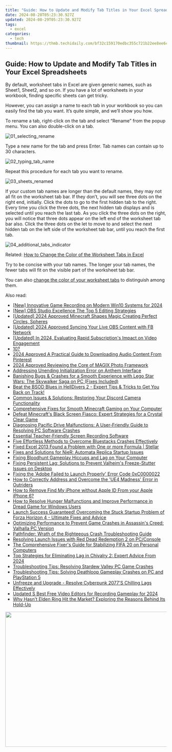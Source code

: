 ```yaml
---
title: "Guide: How to Update and Modify Tab Titles in Your Excel Spreadsheets"
date: 2024-08-28T05:23:30.927Z
updated: 2024-08-29T05:23:30.927Z
tags:
  - excel
categories:
  - tech
thumbnail: https://thmb.techidaily.com/bf32c159170edbc355c721b22ee8ee6c67dda36feed408fdb0ec7f3ca8b4ddc2.jpg
---
```


## Guide: How to Update and Modify Tab Titles in Your Excel Spreadsheets

By default, worksheet tabs in Excel are given generic names, such as Sheet1, Sheet2, and so on. If you have a lot of worksheets in your workbook, finding specific sheets can get tricky.

 However, you can assign a name to each tab in your workbook so you can easily find the tab you want. It’s quite simple, and we’ll show you how.

 To rename a tab, right-click on the tab and select “Rename” from the popup menu. You can also double-click on a tab.

![01_selecting_rename](https://static1.howtogeekimages.com/wordpress/wp-content/uploads/2016/10/01_selecting_rename.png) 

 Type a new name for the tab and press Enter. Tab names can contain up to 30 characters.

![02_typing_tab_name](https://static1.howtogeekimages.com/wordpress/wp-content/uploads/2016/10/02_typing_tab_name.png) 

 Repeat this procedure for each tab you want to rename.

![03_sheets_renamed](https://static1.howtogeekimages.com/wordpress/wp-content/uploads/2016/10/03_sheets_renamed.png) 

 If your custom tab names are longer than the default names, they may not all fit on the worksheet tab bar. If they don’t, you will see three dots on the right end, initially. Click the dots to go to the first hidden tab to the right. Every time you click the three dots, the next hidden tab displays and is selected until you reach the last tab. As you click the three dots on the right, you will notice that three dots appear on the left end of the worksheet tab bar also. Click the three dots on the let to move to and select the next hidden tab on the left side of the worksheet tab bar, until you reach the first tab.

![04_additional_tabs_indicator](https://static1.howtogeekimages.com/wordpress/wp-content/uploads/2016/10/04_additional_tabs_indicator.png) 

Related: [How to Change the Color of the Worksheet Tabs in Excel](https://eaxpv-info.techidaily.com/updated-harness-your-view-count-cross-platform-studio-methods-for-2024/) 

 Try to be concise with your tab names. The longer your tab names, the fewer tabs will fit on the visible part of the worksheet tab bar.

 You can also [change the color of your worksheet tabs](https://eaxpv-info.techidaily.com/updated-harness-your-view-count-cross-platform-studio-methods-for-2024/) to distinguish among them.

<ins class="adsbygoogle"
     style="display:block"
     data-ad-format="autorelaxed"
     data-ad-client="ca-pub-7571918770474297"
     data-ad-slot="1223367746"></ins>



<ins class="adsbygoogle"
     style="display:block"
     data-ad-client="ca-pub-7571918770474297"
     data-ad-slot="8358498916"
     data-ad-format="auto"
     data-full-width-responsive="true"></ins>

<span class="atpl-alsoreadstyle">Also read:</span>
<div><ul>
<li><a href="https://digital-screen-recording.techidaily.com/new-innovative-game-recording-on-modern-win10-systems-for-2024/"><u>[New] Innovative Game Recording on Modern Win10 Systems for 2024</u></a></li>
<li><a href="https://screen-sharing-recording.techidaily.com/new-obs-studio-excellence-the-top-5-editing-strategies/"><u>[New] OBS Studio Excellence  The Top 5 Editing Strategies</u></a></li>
<li><a href="https://remote-screen-capture.techidaily.com/updated-2024-approved-minecraft-shapes-magic-creating-perfect-circles-spheres/"><u>[Updated] 2024 Approved  Minecraft Shapes Magic  Creating Perfect Circles, Spheres</u></a></li>
<li><a href="https://screen-recording.techidaily.com/updated-2024-approved-syncing-your-live-obs-content-with-fb-network/"><u>[Updated] 2024 Approved  Syncing Your Live OBS Content with FB Network</u></a></li>
<li><a href="https://facebook-video-footage.techidaily.com/updated-in-2024-evaluating-rapid-subscriptions-impact-on-video-engagement/"><u>[Updated] In 2024, Evaluating Rapid Subscription's Impact on Video Engagement</u></a></li>
<li><a href="https://win-able.techidaily.com/10/"><u>10?</u></a></li>
<li><a href="https://extra-information.techidaily.com/2024-approved-a-practical-guide-to-downloading-audio-content-from-pinterest/"><u>2024 Approved  A Practical Guide to Downloading Audio Content From Pinterest</u></a></li>
<li><a href="https://extra-approaches.techidaily.com/2024-approved-reviewing-the-core-of-magix-photo-framework/"><u>2024 Approved  Reviewing the Core of MAGIX Photo Framework</u></a></li>
<li><a href="https://win-able.techidaily.com/addressing-unending-initialization-error-on-anthem-interface/"><u>Addressing Unending Initialization Error on Anthem Interface</u></a></li>
<li><a href="https://win-able.techidaily.com/banishing-bugs-and-crashes-for-a-smooth-experience-with-lego-star-wars-the-skywalker-saga-on-pc-fixes-included/"><u>Banishing Bugs & Crashes for a Smooth Experience with Lego Star Wars: The Skywalker Saga on PC (Fixes Included)</u></a></li>
<li><a href="https://win-able.techidaily.com/beat-the-bsod-blues-in-helldivers-2-expert-tips-and-tricks-to-get-you-back-on-track/"><u>Beat the BSOD Blues in HellDivers 2 - Expert Tips & Tricks to Get You Back on Track!</u></a></li>
<li><a href="https://win-able.techidaily.com/common-issues-and-solutions-restoring-your-discord-camera-functionality/"><u>Common Issues & Solutions: Restoring Your Discord Camera Functionality</u></a></li>
<li><a href="https://win-able.techidaily.com/comprehensive-fixes-for-smooth-minecraft-gaming-on-your-computer/"><u>Comprehensive Fixes for Smooth Minecraft Gaming on Your Computer</u></a></li>
<li><a href="https://win-able.techidaily.com/defeat-minecrafts-black-screen-fiasco-expert-strategies-for-a-crystal-clear-game/"><u>Defeat Minecraft's Black Screen Fiasco: Expert Strategies for a Crystal Clear Game</u></a></li>
<li><a href="https://win-able.techidaily.com/diagnosing-pacific-drive-malfunctions-a-user-friendly-guide-to-resolving-pc-software-crashes/"><u>Diagnosing Pacific Drive Malfunctions: A User-Friendly Guide to Resolving PC Software Crashes</u></a></li>
<li><a href="https://screen-video-capture.techidaily.com/essential-teacher-friendly-screen-recording-software/"><u>Essential Teacher-Friendly Screen Recording Software</u></a></li>
<li><a href="https://win-able.techidaily.com/five-effortless-methods-to-overcome-bluestacks-crashes-effectively/"><u>Five Effortless Methods to Overcome Bluestacks Crashes Effectively</u></a></li>
<li><a href="https://phone-solutions.techidaily.com/fixed-excel-2013-found-a-problem-with-one-or-more-formula-stellar-by-stellar-guide/"><u>Fixed Excel 2013 Found a Problem with One or more Formula | Stellar</u></a></li>
<li><a href="https://win-able.techidaily.com/fixes-and-solutions-for-nier-automata-replica-startup-issues/"><u>Fixes and Solutions for NieR: Automata Replica Startup Issues</u></a></li>
<li><a href="https://win-able.techidaily.com/fixing-bloodhunt-gameplay-hiccups-and-lag-on-your-computer/"><u>Fixing Bloodhunt Gameplay Hiccups and Lag on Your Computer</u></a></li>
<li><a href="https://win-able.techidaily.com/fixing-persistent-lag-solutions-to-prevent-valheims-freeze-stutter-issues-on-desktop/"><u>Fixing Persistent Lag: Solutions to Prevent Valheim's Freeze-Stutter Issues on Desktop</u></a></li>
<li><a href="https://win-able.techidaily.com/fixing-the-adobe-failed-to-launch-properly-error-code-0xc0000022/"><u>Fixing the 'Adobe Failed to Launch Properly' Error Code 0xC0000022</u></a></li>
<li><a href="https://win-able.techidaily.com/how-to-correctly-address-and-overcome-the-ue4-madness-error-in-outriders/"><u>How to Correctly Address and Overcome the 'UE4 Madness' Error in Outriders</u></a></li>
<li><a href="https://activate-lock.techidaily.com/how-to-remove-find-my-iphone-without-apple-id-from-your-apple-iphone-6-by-drfone-ios/"><u>How to Remove Find My iPhone without Apple ID From your Apple iPhone 6?</u></a></li>
<li><a href="https://win-able.techidaily.com/how-to-resolve-hunger-malfunctions-and-improve-performance-in-dread-game-for-windows-users/"><u>How to Resolve Hunger Malfunctions and Improve Performance in Dread Game for Windows Users</u></a></li>
<li><a href="https://win-able.techidaily.com/launch-success-guaranteed-overcoming-the-stuck-startup-problem-of-forza-horizon-4-ultimate-fixes-and-advice/"><u>Launch Success Guaranteed! Overcoming the Stuck Startup Problem of Forza Horizon 4 - Ultimate Fixes and Advice</u></a></li>
<li><a href="https://win-able.techidaily.com/optimizing-performance-to-prevent-game-crashes-in-assassins-creed-valhalla-pc-version/"><u>Optimizing Performance to Prevent Game Crashes in Assassin's Creed: Valhalla PC Version</u></a></li>
<li><a href="https://win-able.techidaily.com/pathfinder-wrath-of-the-righteeous-crash-troubleshooting-guide/"><u>Pathfinder: Wrath of the Righteeous Crash Troubleshooting Guide</u></a></li>
<li><a href="https://win-able.techidaily.com/resolving-launch-issues-with-red-dead-redemption-2-on-pcconsole/"><u>Resolving Launch Issues with Red Dead Redemption 2 on PC/Console</u></a></li>
<li><a href="https://win-able.techidaily.com/the-comprehensive-fixers-guide-for-stabilizing-fifa-20-on-personal-computers/"><u>The Comprehensive Fixer's Guide for Stabilizing FIFA 20 on Personal Computers</u></a></li>
<li><a href="https://win-able.techidaily.com/top-strategies-for-eliminating-lag-in-chivalry-2-expert-advice-from-2024/"><u>Top Strategies for Eliminating Lag in Chivalry 2: Expert Advice From 2024</u></a></li>
<li><a href="https://win-able.techidaily.com/troubleshooting-tips-resolving-stardew-valley-pc-game-crashes/"><u>Troubleshooting Tips: Resolving Stardew Valley PC Game Crashes</u></a></li>
<li><a href="https://win-able.techidaily.com/troubleshooting-tips-solving-deathloop-gameplay-crashes-on-pc-and-playstation-5/"><u>Troubleshooting Tips: Solving Deathloop Gameplay Crashes on PC and PlayStation 5</u></a></li>
<li><a href="https://win-able.techidaily.com/unfreeze-and-upgrade-resolve-cyberpunk-2077s-chilling-lags-effectively/"><u>Unfreeze and Upgrade - Resolve Cyberpunk 2077'S Chilling Lags Effectively</u></a></li>
<li><a href="https://ai-driven-video-production.techidaily.com/updated-s-best-free-video-editors-for-recording-gameplay-for-2024/"><u>Updated S Best Free Video Editors for Recording Gameplay for 2024</u></a></li>
<li><a href="https://win-able.techidaily.com/why-hasnt-elden-ring-hit-the-market-exploring-the-reasons-behind-its-hold-up/"><u>Why Hasn't Elden Ring Hit the Market? Exploring the Reasons Behind Its Hold-Up</u></a></li>
</ul></div>

<!-- affiliate ads begin -->
<a href="https://parisrhonecom.sjv.io/c/5597632/1896607/21553" target="_top" id="1896607"><img src="//a.impactradius-go.com/display-ad/21553-1896607" border="0" alt="" width="750" height="422"/></a><img height="0" width="0" src="https://imp.pxf.io/i/5597632/1896607/21553" style="position:absolute;visibility:hidden;" border="0" />
<!-- affiliate ads end -->